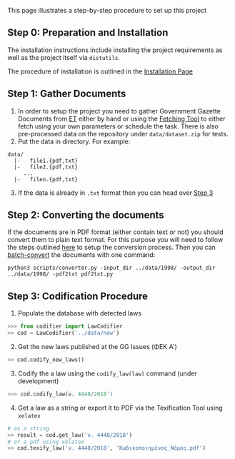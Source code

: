 This page illustrates a step-by-step procedure to set up this project 

## Step 0: Preparation and Installation 

The installation instructions include installing the project requirements as well as the project itself via `distutils`. 

The procedure of installation is outlined in the [Installation Page](https://github.com/eellak/gsoc2018-3gm/wiki/Installation)

## Step 1: Gather Documents

1. In order to setup the project you need to gather Government Gazette Documents from [ET](https://et.gr) either by hand or using the [Fetching Tool](https://github.com/eellak/gsoc2018-3gm/wiki/Fetching-Documents) to either fetch using your own parameters or schedule the task. There is also pre-processed data on the repository under `data/dataset.zip` for tests. 
2. Put the data in directory. For example:

```
data/
  |-   file1.{pdf,txt}
  |-   file2.{pdf,txt}
     ...
  |-   filen.{pdf,txt}
```   

3. If the data is already in `.txt` format then you can head over [Step 3](#step-3-codification-procedure)

## Step 2: Converting the documents 

If the documents are in PDF format (either contain text or not) you should convert them to plain text format. For this purpose you will need to follow the steps outlined [here](https://github.com/eellak/gsoc2018-3gm/wiki/Document-Processing) to setup the conversion process. Then you can [batch-convert](https://github.com/eellak/gsoc2018-3gm/wiki/Document-Processing#using-the-converterpy-tool-for-batch-conversion) the documents with one command: 

```
python3 scripts/converter.py -input_dir ../data/1998/ -output_dir ../data/1998/ -pdf2txt pdf2txt.py
```   

## Step 3: Codification Procedure

1. Populate the database with detected laws

```python
>>> from codifier import LawCodifier
>> cod = LawCodifier('../data/new')
```

2. Get the new laws published at the GG Issues (ΦΕΚ Α') 
```python
>> cod.codify_new_laws()
```

3. Codify the a law using the `codify_law(law)` command (under development)
```python
>>> cod.codify_law(ν. 4448/2018')
```

4. Get a law as a string or export it to PDF via the Texification Tool using `xelatex`
```python
# as a string
>> result = cod.get_law('ν. 4448/2018')
# or a pdf using xelatex
>> cod.texify_law('ν. 4448/2018', 'Κωδικοποιημένος_Νόμος.pdf') 
```




